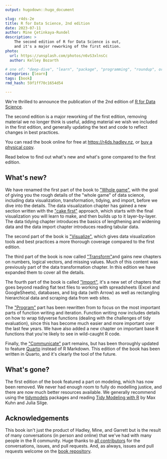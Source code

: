 ```yaml
---
output: hugodown::hugo_document

slug: r4ds-2e
title: R for Data Science, 2nd edition
date: 2023-07-11
author: Mine Çetinkaya-Rundel
description: >
    The second edition of R for Data Science is out,
    and it's a major reworking of the first edition.
photo:
  url: https://unsplash.com/photos/n6vS3xlnsCc
  author: Kelley Bozarth

# one of: "deep-dive", "learn", "package", "programming", "roundup", or "other"
categories: [learn] 
tags: [book]
rmd_hash: 59f1ff70c1654d54

---
```


<!--
TODO:
* [ ] Look over / edit the post's title in the yaml
* [ ] Edit (or delete) the description; note this appears in the Twitter card
* [ ] Pick category and tags (see existing with [`hugodown::tidy_show_meta()`](https://rdrr.io/pkg/hugodown/man/use_tidy_post.html))
* [ ] Find photo & update yaml metadata
* [ ] Create `thumbnail-sq.jpg`; height and width should be equal
* [ ] Create `thumbnail-wd.jpg`; width should be >5x height
* [ ] [`hugodown::use_tidy_thumbnails()`](https://rdrr.io/pkg/hugodown/man/use_tidy_post.html)
* [ ] Add intro sentence, e.g. the standard tagline for the package
* [ ] [`usethis::use_tidy_thanks()`](https://usethis.r-lib.org/reference/use_tidy_thanks.html)
-->

We're thrilled to announce the publication of the 2nd edition of [R for Data Science](https://r4ds.hadley.nz/).

The second edition is a major reworking of the first edition, removing material we no longer think is useful, adding material we wish we included in the first edition, and generally updating the text and code to reflect changes in best practices.

You can read the book online for free at <a href="https://r4ds.hadley.nz/" class="uri">https://r4ds.hadley.nz</a>, or [buy a physical copy](https://www.amazon.com/Data-Science-Transform-Visualize-Model/dp/1492097403/ref=sr_1_1?crid=19VLZ2HBNTMG2).

Read below to find out what's new and what's gone compared to the first edition.

## What's new?

We have renamed the first part of the book to ["Whole game"](https://r4ds.hadley.nz/whole-game.html), with the goal of giving you the rough details of the \"whole game\" of data science, including data visualization, transformation, tidying, and import, before we dive into the details. The data visualization chapter has gained a new section written with the ["cake first"](https://datasciencebox.org/01-design-principles.html) approach, which starts with the final visualization you will learn to make, and then builds up to it layer-by-layer. The data tidying chapter introduces the basics of lengthening and widening data and the data import chapter introduces reading tabular data.

The second part of the book is [\"Visualize\"](https://r4ds.hadley.nz/visualize.html), which gives data visualization tools and best practices a more thorough coverage compared to the first edition.

The third part of the book is now called [\"Transform\"](https://r4ds.hadley.nz/transform.html)and gains new chapters on numbers, logical vectors, and missing values. Much of this content was previously part of the data transformation chapter. In this edition we have expanded them to cover all the details.

The fourth part of the book is called [\"Import\"](https://r4ds.hadley.nz/import.html), it\'s a new set of chapters that goes beyond reading flat text files to working with spreadsheets (Excel and GoogleSheets), databases, and big data (with Arrow) as well as rectangling hierarchical data and scraping data from web sites.

The [\"Program\"](https://r4ds.hadley.nz/program.html) part has been rewritten from to focus on the most important parts of function writing and iteration. Function writing now includes details on how to wrap tidyverse functions (dealing with the challenges of tidy evaluation), since this has become much easier and more important over the last few years. We have also added a new chapter on important base R functions that you\'re likely to see in wild-caught R code.

Finally, the [\"Communicate\"](https://r4ds.hadley.nz/communicate.html) part remains, but has been thoroughly updated to feature [Quarto](https://quarto.org/) instead of R Markdown. This edition of the book has been written in Quarto, and it\'s clearly the tool of the future.

## What's gone?

The first edition of the book featured a part on modeling, which has now been removed. We never had enough room to fully do modelling justice, and there are now much better resources available. We generally recommend using the [tidymodels](https://www.tidymodels.org/) packages and reading [Tidy Modeling with R](https://www.tmwr.org/) by Max Kuhn and Julia Silge.

## Acknowledgements

This book isn\'t just the product of Hadley, Mine, and Garrett but is the result of many conversations (in person and online) that we\'ve had with many people in the R community. Huge thanks to [all contributors](And,%20as%20always,%20issues%20and%20pull%20requests%20welcome%20on%20the%20book%20repository.) for the conversations, issues, and pull requests. And, as always, issues and pull requests welcome on the [book repository](https://github.com/hadley/r4ds/).

